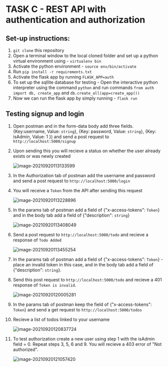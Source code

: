 # TASK C - REST API with authentication and authorization

## Set-up instructions:
1. `git clone` this repository
2. Open a terminal window to the local cloned folder and set up a python virtual environment using - `virtualenv bin`
3. Activate the python environment - `source env/bin/activate`
4. Run `pip install -r requirements.txt` 
5. Activate the flask app by running `FLASK_APP=auth`
6. To set up the sqllite database for testing - Open the interactive python interpreter using the command `python` and run commands `from auth import db, create_app` and `db.create_all(app=create_app())`
7. Now we can run the flask app by simply running - `flask run`

## Testing signup and login
1. Open postman and in the form-data body add three fields. {Key:username, Value: `string`}, {Key: password, Value: `string`}, {Key: isAdmin, Value: 1 }) and send a post request to `http://localhost:5000/signup`

2. Upon sending this you will recieve a status on whether the user already exists or was newly created

   ![image-20210920113133599](C:\Users\banik\AppData\Roaming\Typora\typora-user-images\image-20210920113133599.png)

3. In the Authorization tab of postman add the username and password and send a post request to `http://localhost:5000/login`

4. You will receive a `Token` from the API after sending this request

   ![image-20210920113228896](C:\Users\banik\AppData\Roaming\Typora\typora-user-images\image-20210920113228896.png)

5. In the params tab of postman add a field of {"x-access-tokens": `Token`} and in the body tab add a field of {"description": `string`}

   ![image-20210920113408049](C:\Users\banik\AppData\Roaming\Typora\typora-user-images\image-20210920113408049.png)

6. Send a post request to `http://localhost:5000/todo` and recieve a response of `Todo Added` 

   ![image-20210920113455254](C:\Users\banik\AppData\Roaming\Typora\typora-user-images\image-20210920113455254.png)

7. In the params tab of postman add a field of {"x-access-tokens": `Token`} - place an invalid token in this case, and in the body tab add a field of {"description": `string`}.

8. Send this post request to `http://localhost:5000/todo` and recieve a 401 response of `Token is invalid`.

   ![image-20210920120005281](C:\Users\banik\AppData\Roaming\Typora\typora-user-images\image-20210920120005281.png)

9. In the params tab of postman keep the field of {"x-access-tokens": `Token`} and send a get request to `http://localhost:5000/todos`

10. Recieve a list of todos linked to your username

    ![image-20210920120837724](C:\Users\banik\AppData\Roaming\Typora\typora-user-images\image-20210920120837724.png)

11. To test authorization create a new user using step 1 with the isAdmin field = 0. Repeat steps 3, 5, 6 and 9. You will recieve a 403 error of "Not authorized".

    ![image-20210920121057420](C:\Users\banik\AppData\Roaming\Typora\typora-user-images\image-20210920121057420.png)
